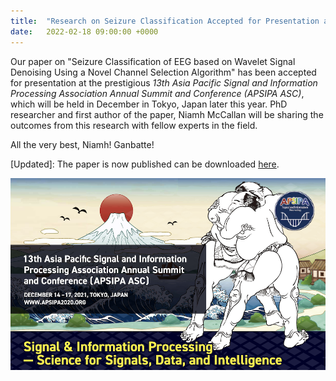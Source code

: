 ```yaml
---
title:  "Research on Seizure Classification Accepted for Presentation at *APSIPA ASC 2021* \[UPDATED\]"
date:   2022-02-18 09:00:00 +0000
---
```


Our paper on "Seizure Classification of EEG based on Wavelet Signal Denoising Using a Novel Channel Selection Algorithm" has been accepted for presentation at the prestigious *13th Asia Pacific Signal and Information Processing Association Annual Summit and Conference (APSIPA ASC)*, which will be held in December in Tokyo, Japan later this year. PhD researcher and first author of the paper, Niamh McCallan will be sharing the outcomes from this research with fellow experts in the field.

All the very best, Niamh! Ganbatte!  

\[Updated\]: The paper is now published can be downloaded [here](https://ieeexplore.ieee.org/document/9689257).  

<img src="/assets/Figures/APSIPA.png" width="840">  

